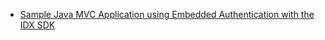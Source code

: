 * [Sample Java MVC Application using Embedded Authentication with the IDX SDK](https://github.com/okta/okta-idx-java/tree/master/samples/embedded-auth-with-sdk)
